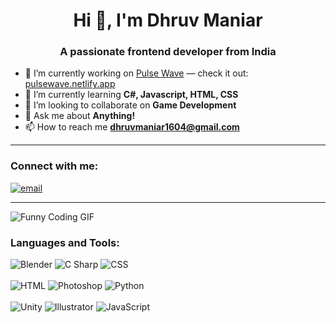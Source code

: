 <h1 align="center">Hi 👋, I'm Dhruv Maniar</h1>
<h3 align="center">A passionate frontend developer from India</h3>

- 🔭 I’m currently working on [Pulse Wave](https://pulsewave12.netlify.app) — check it out: [pulsewave.netlify.app](https://pulsewave12.netlify.app)
- 🌱 I’m currently learning **C#, Javascript, HTML, CSS**
- 👯 I’m looking to collaborate on **Game Development**
- 💬 Ask me about **Anything!**
- 📫 How to reach me **dhruvmaniar1604@gmail.com**

<hr></hr>

<h3>
 Connect with me:
</h3>
 
<p align="left">
  <a href="mailto:dhruvmaniar1604@gmail.com">
    <img src="https://img.shields.io/badge/Email-dhruvmaniar1604@gmail.com-red?style=for-the-badge&logo=gmail&logoColor=white" alt="email" />
  </a>
</p>

<hr></hr>

![Funny Coding GIF](https://i.pinimg.com/originals/eb/50/87/eb50875a68b04b0480fa929af2c7547c.gif)

<p align="left">
<!-- You can add social icons here if needed -->
</p>

<h3 align="left">Languages and Tools:</h3>

<p align="left">
  <!--<img src="https://skillicons.dev/icons?i=blender,cs,css,html,illustrator,js,photoshop,python,unity" />-->
<img alt="Blender" src="https://img.shields.io/badge/Blender-E87D0D?style=for-the-badge&logo=blender&logoColor=black">
<img alt="C Sharp" src="https://img.shields.io/badge/C%23-00599C?style=for-the-badge&logo=c&logoColor=white">
<img alt="CSS" src="https://img.shields.io/badge/CSS3-1572B6?style=for-the-badge&logo=css3&logoColor=white">
 <br></br>
<img alt="HTML" src="https://img.shields.io/badge/HTML5-E34F26?style=for-the-badge&logo=html5&logoColor=white">
<img alt="Photoshop" src="https://img.shields.io/badge/Photoshop-31A8FF?style=for-the-badge&logo=adobephotoshop&logoColor=white">
<img alt="Python" src="https://img.shields.io/badge/Python-3776AB?style=for-the-badge&logo=python&logoColor=white">
 <br></br>
<img alt="Unity" src="https://img.shields.io/badge/Unity-000000?style=for-the-badge&logo=unity&logoColor=white">
<img alt="Illustrator" src="https://img.shields.io/badge/Illustrator-FF9A00?style=for-the-badge&logo=adobeillustrator&logoColor=white">
<img alt="JavaScript" src="https://img.shields.io/badge/JavaScript-F7DF1E?style=for-the-badge&logo=javascript&logoColor=black">
</p>
